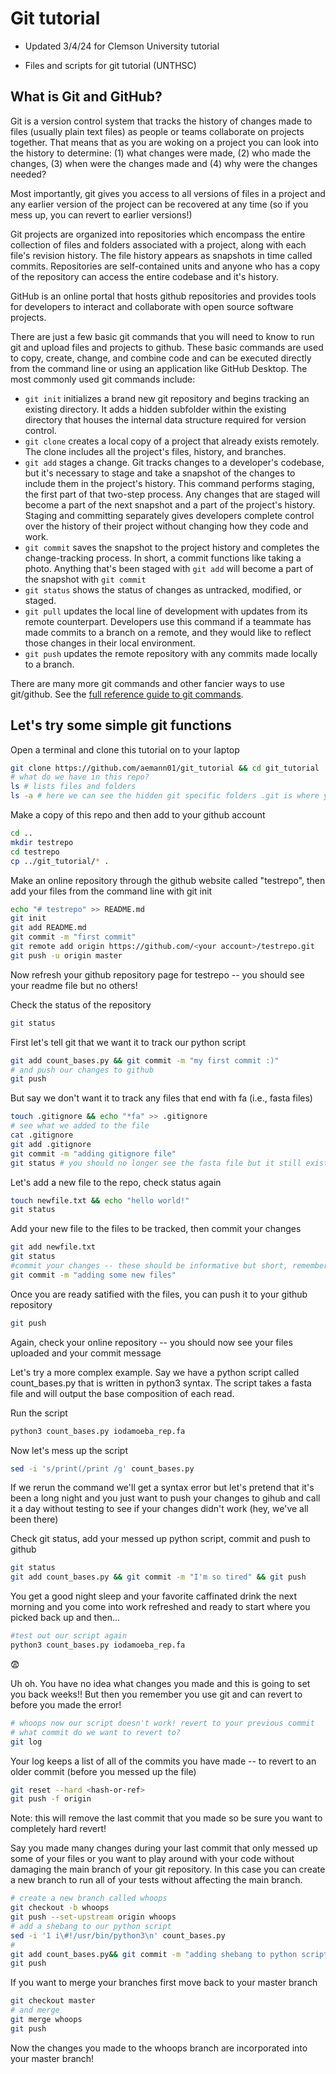 # Git tutorial

* Updated 3/4/24 for Clemson University tutorial

* Files and scripts for git tutorial (UNTHSC)

## What is Git and GitHub?

Git is a version control system that tracks the history of changes made to files (usually plain text files) as people or teams collaborate on projects together. That means that as you are woking on a project you can look into the history to determine: (1) what changes were made, (2) who made the changes, (3) when were the changes made and (4) why were the changes needed?

Most importantly, git gives you access to all versions of files in a project and any earlier version of the project can be recovered at any time (so if you mess up, you can revert to earlier versions!)

Git projects are organized into repositories which encompass the entire collection of files and folders associated with a project, along with each file's revision history. The file history appears as snapshots in time called commits. Repositories are self-contained units and anyone who has a copy of the repository can access the entire codebase and it's history.

GitHub is an online portal that hosts github repositories and provides tools for developers to interact and collaborate with open source software projects. 

There are just a few basic git commands that you will need to know to run git and upload files and projects to github. These basic commands are used to copy, create, change, and combine code and can be executed directly from the command line or using an application like GitHub Desktop. The most commonly used git commands include:

* ```git init``` initializes a brand new git repository and begins tracking an existing directory. It adds a hidden subfolder within the existing directory that houses the internal data structure required for version control.
* ```git clone``` creates a local copy of a project that already exists remotely. The clone includes all the project's files, history, and branches.
* ```git add``` stages a change. Git tracks changes to a developer's codebase, but it's necessary to stage and take a snapshot of the changes to include them in the project's history. This command performs staging, the first part of that two-step process. Any changes that are staged will become a part of the next snapshot and a part of the project's history. Staging and committing separately gives developers complete control over the history of their project without changing how they code and work.
* ```git commit``` saves the snapshot to the project history and completes the change-tracking process. In short, a commit functions like taking a photo. Anything that's been staged with ```git add``` will become a part of the snapshot with ```git commit```
* ```git status``` shows the status of changes as untracked, modified, or staged.
* ```git pull``` updates the local line of development with updates from its remote counterpart. Developers use this command if a teammate has made commits to a branch on a remote, and they would like to reflect those changes in their local environment.
* ```git push``` updates the remote repository with any commits made locally to a branch.

There are many more git commands and other fancier ways to use git/github. See the [full reference guide to git commands](https://git-scm.com/docs).

## Let's try some simple git functions

Open a terminal and clone this tutorial on to your laptop

```bash
git clone https://github.com/aemann01/git_tutorial && cd git_tutorial
# what do we have in this repo?
ls # lists files and folders
ls -a # here we can see the hidden git specific folders .git is where your file history is tracked
```

Make a copy of this repo and then add to your github account 

```bash
cd .. 
mkdir testrepo
cd testrepo
cp ../git_tutorial/* .
```

Make an online repository through the github website called "testrepo", then add your files from the command line with git init

```bash
echo "# testrepo" >> README.md
git init
git add README.md
git commit -m "first commit"
git remote add origin https://github.com/<your account>/testrepo.git
git push -u origin master
```

Now refresh your github repository page for testrepo -- you should see your readme file but no others!

Check the status of the repository 

```bash
git status
```
First let's tell git that we want it to track our python script

```bash
git add count_bases.py && git commit -m "my first commit :)"
# and push our changes to github
git push
```

But say we don't want it to track any files that end with fa (i.e., fasta files)

```bash
touch .gitignore && echo "*fa" >> .gitignore
# see what we added to the file
cat .gitignore
git add .gitignore
git commit -m "adding gitignore file"
git status # you should no longer see the fasta file but it still exists in the repository!
```

Let's add a new file to the repo, check status again

```bash
touch newfile.txt && echo "hello world!"
git status
```

Add your new file to the files to be tracked, then commit your changes

```bash
git add newfile.txt
git status
#commit your changes -- these should be informative but short, remember these are notes to yourself in case something goes funky down the road
git commit -m "adding some new files"
```

Once you are ready satified with the files, you can push it to your github repository

```bash
git push
```

Again, check your online repository -- you should now see your files uploaded and your commit message  

Let's try a more complex example. Say we have a python script called count_bases.py that is written in python3 syntax. The script takes a fasta file and will output the base composition of each read.

Run the script

```bash
python3 count_bases.py iodamoeba_rep.fa
```

Now let's mess up the script 

```bash
sed -i 's/print(/print /g' count_bases.py 
```

If we rerun the command we'll get a syntax error but let's pretend that it's been a long night and you just want to push your changes to gihub and call it a day without testing to see if your changes didn't work (hey, we've all been there)

Check git status, add your messed up python script, commit and push to github

```bash
git status
git add count_bases.py && git commit -m "I'm so tired" && git push
```

You get a good night sleep and your favorite caffinated drink the next morning and you come into work refreshed and ready to start where you picked back up and then...

```bash
#test out our script again
python3 count_bases.py iodamoeba_rep.fa
```

:fearful:

Uh oh. You have no idea what changes you made and this is going to set you back weeks!! But then you remember you use git and can revert to before you made the error!

```bash
# whoops now our script doesn't work! revert to your previous commit
# what commit do we want to revert to?
git log
```

Your log keeps a list of all of the commits you have made -- to revert to an older commit (before you messed up the file)

```bash
git reset --hard <hash-or-ref>
git push -f origin
```

Note: this will remove the last commit that you made so be sure you want to completely hard revert!

Say you made many changes during your last commit that only messed up some of your files or you want to play around with your code without damaging the main branch of your git repository. In this case you can create a new branch to run all of your tests without affecting the main branch.

```bash
# create a new branch called whoops
git checkout -b whoops
git push --set-upstream origin whoops
# add a shebang to our python script
sed -i '1 i\#!/usr/bin/python3\n' count_bases.py
# 
git add count_bases.py&& git commit -m "adding shebang to python script"
git push
```

If you want to merge your branches first move back to your master branch

```bash
git checkout master
# and merge
git merge whoops
git push
```

Now the changes you made to the whoops branch are incorporated into your master branch!

